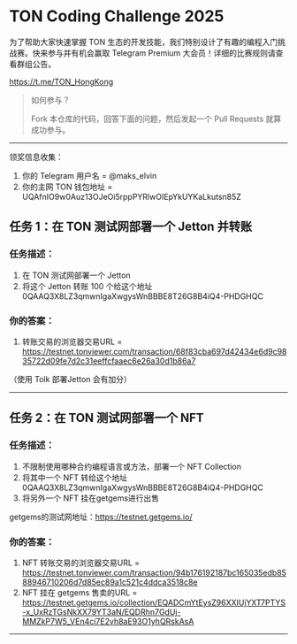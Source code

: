 # TON Coding Challenge 2025 

为了帮助大家快速掌握 TON 生态的开发技能，我们特别设计了有趣的编程入门挑战赛。快来参与并有机会赢取 Telegram Premium 大会员！详细的比赛规则请查看群组公告。

https://t.me/TON_HongKong

> 如何参与？
> 
> Fork 本仓库的代码，回答下面的问题，然后发起一个 Pull Requests 就算成功参与。

---

领奖信息收集：
1. 你的 Telegram 用户名 = @maks_elvin
2. 你的主网 TON 钱包地址 = UQAfnIO9w0Auz13OJeOi5rppPYRlwOIEpYkUYKaLkutsn85Z


## 任务 1：在 TON 测试网部署一个 Jetton 并转账

### 任务描述：

1. 在 TON 测试网部署一个 Jetton
2. 将这个 Jetton 转账 100 个给这个地址 0QAAQ3X8LZ3qmwnIgaXwgysWnBBBE8T26G8B4iQ4-PHDGHQC


### 你的答案：
1. 转账交易的浏览器交易URL = https://testnet.tonviewer.com/transaction/68f83cba697d42434e6d9c9835722d09fe7d2c31eeffcfaaec6e26a30d1b86a7

（使用 Tolk 部署Jetton 会有加分）


---

## 任务 2：在 TON 测试网部署一个 NFT

### 任务描述：

1. 不限制使用哪种合约编程语言或方法，部署一个 NFT Collection
2. 将其中一个 NFT 转给这个地址 0QAAQ3X8LZ3qmwnIgaXwgysWnBBBE8T26G8B4iQ4-PHDGHQC
3. 将另外一个 NFT 挂在getgems进行出售

getgems的测试网地址：https://testnet.getgems.io/

### 你的答案：

1. NFT 转账交易的浏览器交易URL = https://testnet.tonviewer.com/transaction/94b176192187bc165035edb8588946710206d7d85ec89a1c521c4ddca3518c8e
2. NFT 挂在 getgems 售卖的URL = https://testnet.getgems.io/collection/EQADCmYtEysZ96XXIUjYXT7PTYS-x_UxRzTGsNkXX79YT3aN/EQDRhn7GdUj-MMZkP7W5_VEn4ci7E2vh8aE93O1yhQRskAsA

---

